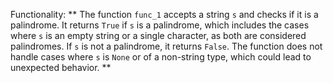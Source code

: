 Functionality: ** The function `func_1` accepts a string `s` and checks if it is a palindrome. It returns `True` if `s` is a palindrome, which includes the cases where `s` is an empty string or a single character, as both are considered palindromes. If `s` is not a palindrome, it returns `False`. The function does not handle cases where `s` is `None` or of a non-string type, which could lead to unexpected behavior. **